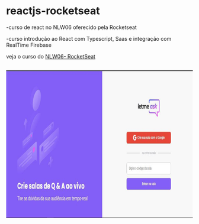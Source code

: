# reactjs-rocketseat

 -curso de react no NLW06 oferecido pela Rocketseat

   -curso introdução ao React com Typescript, Saas e integração com RealTime Firebase 

   veja o curso do <a href="https://app.rocketseat.com.br/node/mission-react-js" target="-blank" >NLW06- RocketSeat</a>


##

<img align="center" alt="Elizabeth-Js" height="400" width="800" src="https://github.com/elizabethesantos/reactjs-rocketseat/blob/main/letmeask-projeto.jpeg">
 
